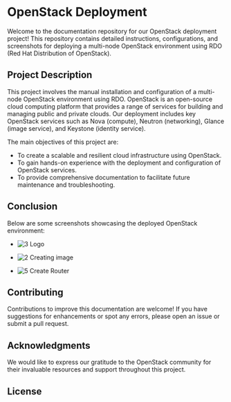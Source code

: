 # OpenStack Deployment 

Welcome to the documentation repository for our OpenStack deployment project! This repository contains detailed instructions, configurations, and screenshots for deploying a multi-node OpenStack environment using RDO (Red Hat Distribution of OpenStack).

## Project Description

This project involves the manual installation and configuration of a multi-node OpenStack environment using RDO. OpenStack is an open-source cloud computing platform that provides a range of services for building and managing public and private clouds. Our deployment includes key OpenStack services such as Nova (compute), Neutron (networking), Glance (image service), and Keystone (identity service).

The main objectives of this project are:

- To create a scalable and resilient cloud infrastructure using OpenStack.
- To gain hands-on experience with the deployment and configuration of OpenStack services.
- To provide comprehensive documentation to facilitate future maintenance and troubleshooting.

## Conclusion

Below are some screenshots showcasing the deployed OpenStack environment:

- ![3 Logo ](https://github.com/Mohab-Hesham/OpenStack-Deployment/assets/161193942/2dda90f3-56f7-49f6-b9d4-408ee6189db7)

- ![2 Creating image ](https://github.com/Mohab-Hesham/OpenStack-Deployment/assets/161193942/f810b9ed-3e52-4315-9009-cc610f5efcd7)

- ![5  Create Router](https://github.com/Mohab-Hesham/OpenStack-Deployment/assets/161193942/04d85df4-bfeb-4061-9be0-e9a268671767)

## Contributing

Contributions to improve this documentation are welcome! If you have suggestions for enhancements or spot any errors, please open an issue or submit a pull request.

## Acknowledgments

We would like to express our gratitude to the OpenStack community for their invaluable resources and support throughout this project.

## License


